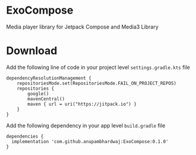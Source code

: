 # ExoCompose
Media player library for Jetpack Compose and Media3 Library

# Download

Add the following line of code in your project level `settings.gradle.kts` file

```
dependencyResolutionManagement {
    repositoriesMode.set(RepositoriesMode.FAIL_ON_PROJECT_REPOS)
    repositories {
        google()
        mavenCentral()
        maven { url = uri("https://jitpack.io") }
    }
}
```

Add the following dependency in your app level `build.gradle` file
```
dependencies {
  implementation 'com.github.anupambhardwaj:ExoCompose:0.1.0'
}
```

